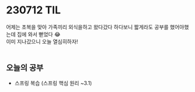 # 230712 TIL
어제는 초복을 맞아 가족끼리 외식을하고 왔다갔다 하다보니 짧게라도 공부를 했어야했는데 집에 와서 뻗었다 😂 <br>
이미 지나갔으니 오늘 열심히하자! <br>
<br>

## 오늘의 공부
- 스프링 복습 (스프링 핵심 원리 ~3.1)
